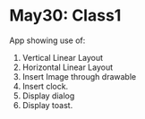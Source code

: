 # May30: Class1
App showing use of:

1. Vertical Linear Layout
2. Horizontal Linear Layout
3. Insert Image through drawable
4. Insert clock.
5. Display dialog
6. Display toast.
